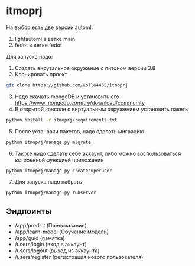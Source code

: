 # itmoprj

На выбор есть две версии automl:
1. lightautoml в ветке main
2. fedot в ветке fedot

Для запуска надо:  
1. Создать вирутальное окружение с питоном версии 3.8
2. Клонировать проект
```bash
git clone https://github.com/Kollo4455/itmoprj
```
3. Надо скачать mongoDB и установить его https://www.mongodb.com/try/download/community
4. В открытой консоле с виртуальным окружением установить пакеты
```bash
python install -r itmoprj/requirements.txt
```
5. После установки пакетов, надо сделать миграцию
```bash
python itmoprj/manage.py migrate
```
6. Так же надо сделать себе аккаунт, либо можно воспользоваться встроенной функцией приложения
```bash
python itmoprj/manage.py createsuperuser
```
7. Для запуска надо набрать
```bash
python itmoprj/manage.py runserver
```
## Эндпоинты

* /app/predict (Предсказание)
* /app/learn-model (Обучение модели)
* /app/guid (памятка)
* /users/login (вход в аккаунт)
* /users/logout (выход из аккаунта)
* /users/register (регистрация нового пользователя)

